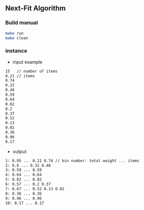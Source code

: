 ## Next-Fit Algorithm 

### Build manual

```bash
make run
make clean
```

### instance
- input example
```bash
15   // number of items
0.21 // items
0.74
0.32
0.48
0.59
0.64
0.82
0.2
0.37
0.52
0.13
0.02
0.36
0.96
0.17
```

- output
```bash
1: 0.95 ... 0.21 0.74 // bin number: total weight ... items
2: 0.8 ... 0.32 0.48 
3: 0.59 ... 0.59
4: 0.64 ... 0.64 
5: 0.82 ... 0.82
6: 0.57 ... 0.2 0.37 
7: 0.67 ... 0.52 0.13 0.02 
8: 0.36 ... 0.36 
9: 0.96 ... 0.96 
10: 0.17 ... 0.17 
```
